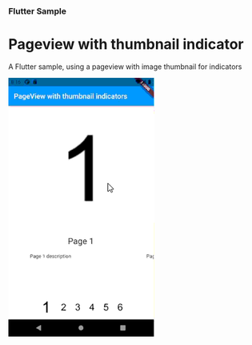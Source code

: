 ### Flutter Sample

# Pageview with thumbnail indicator

A Flutter sample, using a pageview with image thumbnail for indicators

![Alt Text](https://github.com/abbasghomi/flutter-pageview-thumbnail-indicator/blob/master/demo.gif)



